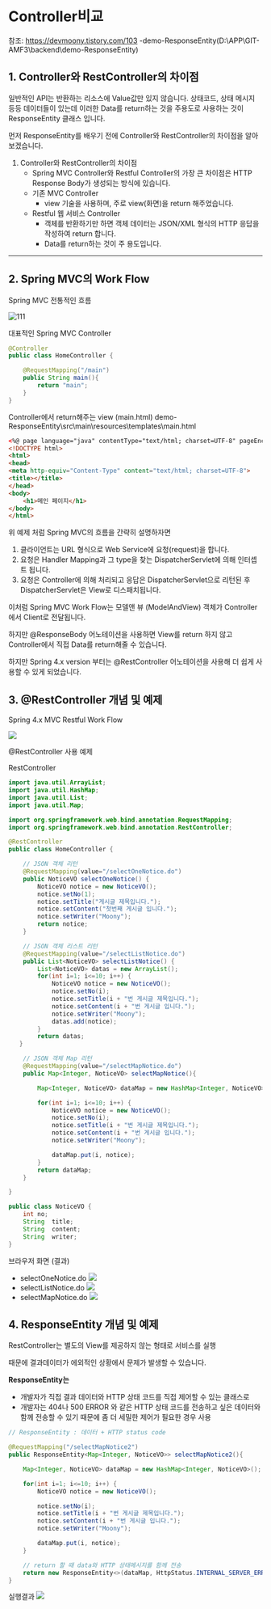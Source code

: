 <style>
.burk {
    background-color: red;
    color: yellow;
    display:inline-block;
}
</style>
# Controller비교
참조: https://devmoony.tistory.com/103
-demo-ResponseEntity(D:\APP\GIT-AMF3\backend\demo-ResponseEntity)

## 1. Controller와 RestController의 차이점
일반적인 API는 반환하는 리소스에 Value값만 있지 않습니다. 상태코드, 상태 메시지 등등 데이터들이 있는데 이러한 Data를 return하는 것을 주용도로 사용하는 것이 ResponseEntity 클래스 입니다.

먼저 ResponseEntity를 배우기 전에 Controller와 RestController의 차이점을 알아보겠습니다.

1. Controller와 RestController의 차이점
   - Spring MVC Controller와 Restful Controller의 가장 큰 차이점은 HTTP Response Body가 생성되는 방식에 있습니다.
   - 기존 MVC Controller
     - view 기술을 사용하며, 주로 view(화면)을 return 해주었습니다.
   - Restful 웹 서비스 Controller
     - 객체를 반환하기만 하면 객체 데이터는 JSON/XML 형식의 HTTP 응답을 작성하여 return 합니다.
     - Data를 return하는 것이 주 용도입니다.
---
## 2. Spring MVC의 Work Flow

Spring MVC 전통적인 흐름

![111](images/01-ResponseEntity-01.png)

대표적인 Spring MVC Controller

```java
@Controller
public class HomeController {

    @RequestMapping("/main")
    public String main(){
        return "main";
    }
}
```
Controller에서 return해주는 view (main.html)
demo-ResponseEntity\src\main\resources\templates\main.html
```html
<%@ page language="java" contentType="text/html; charset=UTF-8" pageEncoding="UTF-8"%>
<!DOCTYPE html>
<html>
<head>
<meta http-equiv="Content-Type" content="text/html; charset=UTF-8">
<title></title>
</head>
<body>
    <h1>메인 페이지</h1>
</body>
</html>
```
위 예제 처럼 Spring MVC의 흐름을 간략히 설명하자면

1. 클라이언트는 URL 형식으로 Web Service에 요청(request)을 합니다.
2. 요청은 Handler Mapping과 그 type을 찾는 DispatcherServlet에 의해 인터셉트 됩니다.
3. 요청은 Controller에 의해 처리되고 응답은 DispatcherServlet으로 리턴된 후 DispatcherServlet은 View로 디스패치됩니다.

이처럼 Spring MVC Work Flow는 모델앤 뷰 (ModelAndView) 객체가 Controller에서 Client로 전달됩니다.

하지만 @ResponseBody 어노테이션을 사용하면 View를 return 하지 않고 Controller에서 직접 Data를 return해줄 수 있습니다.

하지만 Spring 4.x version 부터는 @RestController 어노테이션을 사용해 더 쉽게 사용할 수 있게 되었습니다.

## 3. @RestController 개념 및 예제

Spring 4.x MVC Restful Work Flow

![](images/01-ResponseEntity-02.png)

@RestController 사용 예제

RestController
```java
import java.util.ArrayList;
import java.util.HashMap;
import java.util.List;
import java.util.Map;

import org.springframework.web.bind.annotation.RequestMapping;
import org.springframework.web.bind.annotation.RestController;

@RestController
public class HomeController {

    // JSON 객체 리턴
    @RequestMapping(value="/selectOneNotice.do")
    public NoticeVO selectOneNotice() {
        NoticeVO notice = new NoticeVO();
        notice.setNo(1);
        notice.setTitle("게시글 제목입니다.");
        notice.setContent("첫번째 게시글 입니다.");
        notice.setWriter("Moony");
        return notice;
    }

    // JSON 객체 리스트 리턴
    @RequestMapping(value="/selectListNotice.do")
    public List<NoticeVO> selectListNotice() {
        List<NoticeVO> datas = new ArrayList();
        for(int i=1; i<=10; i++) {
            NoticeVO notice = new NoticeVO();
            notice.setNo(i);
            notice.setTitle(i + "번 게시글 제목입니다.");
            notice.setContent(i + "번 게시글 입니다.");
            notice.setWriter("Moony");
            datas.add(notice);
        }
        return datas;
   }

    // JSON 객체 Map 리턴
    @RequestMapping(value="/selectMapNotice.do")
    public Map<Integer, NoticeVO> selectMapNotice(){

        Map<Integer, NoticeVO> dataMap = new HashMap<Integer, NoticeVO>();

        for(int i=1; i<=10; i++) {
            NoticeVO notice = new NoticeVO();
            notice.setNo(i);
            notice.setTitle(i + "번 게시글 제목입니다.");
            notice.setContent(i + "번 게시글 입니다.");
            notice.setWriter("Moony");

            dataMap.put(i, notice);
        }
        return dataMap;
    }

}

```

```java
public class NoticeVO {
	int	no;
	String	title;
	String	content;
	String	writer;
}
```


브라우저 화면 (결과)
- selectOneNotice.do
  ![](images/01-ResponseEntity-04.png)
- selectListNotice.do
  ![](images/01-ResponseEntity-03.png)
- selectMapNotice.do
  ![](images/01-ResponseEntity-05.png)


## 4. ResponseEntity 개념 및 예제

RestController는 별도의 View를 제공하지 않는 형태로 서비스를 실행

때문에 결과데이터가 에외적인 상황에서 문제가 발생할 수 있습니다.

**ResponseEntity는**
- 개발자가 직접 결과 데이터와 HTTP 상태 코드를 직접 제어할 수 있는 클래스로
- 개발자는 404나 500 ERROR 와 같은 HTTP 상태 코드를 전송하고 싶은 데이터와 함께 전송할 수 있기 때문에 좀 더 세밀한 제어가 필요한 경우 사용

```java
// ResponseEntity : 데이터 + HTTP status code

@RequestMapping("/selectMapNotice2")
public ResponseEntity<Map<Integer, NoticeVO>> selectMapNotice2(){

    Map<Integer, NoticeVO> dataMap = new HashMap<Integer, NoticeVO>();

    for(int i=1; i<=10; i++) {
        NoticeVO notice = new NoticeVO();

        notice.setNo(i);
        notice.setTitle(i + "번 게시글 제목입니다.");
        notice.setContent(i + "번 게시글 입니다.");
        notice.setWriter("Moony");

        dataMap.put(i, notice);
    }

    // return 할 때 data와 HTTP 상태메시지를 함께 전송
    return new ResponseEntity<>(dataMap, HttpStatus.INTERNAL_SERVER_ERROR);
}
```
실행결과
![](images/01-ResponseEntity-06.png)
